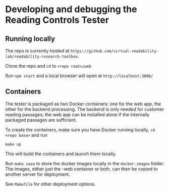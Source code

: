 # Developing and debugging the Reading Controls Tester

## Running locally

The repo is currently hosted at `https://github.com/virtual-readability-lab/readability-research-toolbox`.

Clone the repo and `cd` to `<repo root>/web`

Run `npm start` and a local browser will open at `http://localhost:3000/`

## Containers

The tester is packaged as two Docker containers: one for the web app, the other for the backend processing.
The backend is only needed for customer reading passages; the web app can be installed alone if the internally 
packaged passages are sufficient.

To create the containers, make sure you have Docker running locally, `cd <repo base>` and run

`make up`

This will build the containers and launch them locally.

Run `make save` to store the docker images locally in the `docker-images` folder.
The images, either just the -web container or both, can then be copied to another server for deployment.

See `Makefile` for other deployment options.

~~~~



